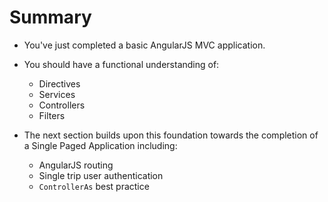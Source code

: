 # Summary
* You've just completed a basic AngularJS MVC application.  
  
* You should have a functional understanding of:
  * Directives
  * Services
  * Controllers
  * Filters
  
* The next section builds upon this foundation towards the completion of a Single Paged Application including:
  * AngularJS routing
  * Single trip user authentication
  * `ControllerAs` best practice
